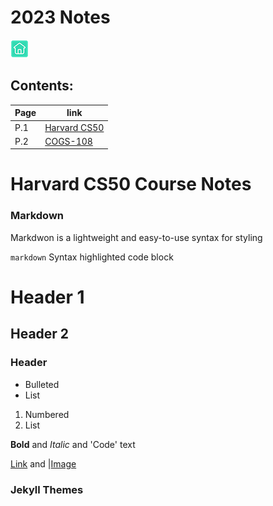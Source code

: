 # 2023 Notes
[![Home Button](homebutton.png)](https://chelcey.github.io/2023-Notes/)

## Contents:

|Page| link|
|---------|------------|
| P.1 |[Harvard CS50](https://chelcey.github.io/2023-Notes/p1) |
| P.2 |[COGS-108](https://chelcey.github.io/2023-Notes/p2) |


# Harvard CS50 Course Notes

### Markdown

Markdwon is a lightweight and easy-to-use syntax for styling

```markdown```
Syntax highlighted code block
# Header 1
## Header 2
### Header 

- Bulleted
- List

1. Numbered
2. List

**Bold** and _Italic_ and 'Code' text 

[Link](url) and |[Image](src) 

### Jekyll Themes
